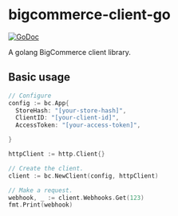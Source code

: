 # bigcommerce-client-go

[![GoDoc](https://pkg.go.dev/badge/github.com/ashsmith/bigcommerce-api-go?status.svg)](https://pkg.go.dev/github.com/ashsmith/bigcommerce-api-go?tab=doc)

A golang BigCommerce client library.

## Basic usage

```go
// Configure
config := bc.App{
  StoreHash: "[your-store-hash]",
  ClientID: "[your-client-id]",
  AccessToken: "[your-access-token]",

}

httpClient := http.Client{}

// Create the client.
client := bc.NewClient(config, httpClient)

// Make a request.
webhook, _ := client.Webhooks.Get(123)
fmt.Print(webhook)
```
